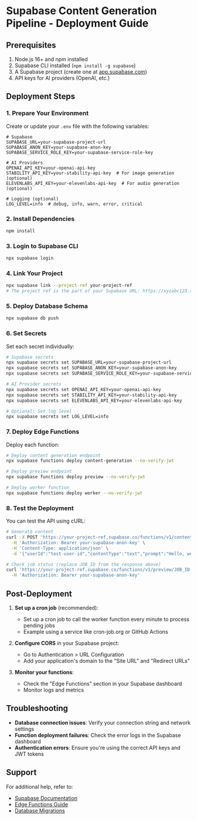 # Supabase Content Generation Pipeline - Deployment Guide

## Prerequisites

1. Node.js 16+ and npm installed
2. Supabase CLI installed (`npm install -g supabase`)
3. A Supabase project (create one at [app.supabase.com](https://app.supabase.com))
4. API keys for AI providers (OpenAI, etc.)

## Deployment Steps

### 1. Prepare Your Environment

Create or update your `.env` file with the following variables:

```env
# Supabase
SUPABASE_URL=your-supabase-project-url
SUPABASE_ANON_KEY=your-supabase-anon-key
SUPABASE_SERVICE_ROLE_KEY=your-supabase-service-role-key

# AI Providers
OPENAI_API_KEY=your-openai-api-key
STABILITY_API_KEY=your-stability-api-key  # For image generation (optional)
ELEVENLABS_API_KEY=your-elevenlabs-api-key  # For audio generation (optional)

# Logging (optional)
LOG_LEVEL=info  # debug, info, warn, error, critical
```

### 2. Install Dependencies

```bash
npm install
```

### 3. Login to Supabase CLI

```bash
npx supabase login
```

### 4. Link Your Project

```bash
npx supabase link --project-ref your-project-ref
# The project ref is the part of your Supabase URL: https://xyzabc123.supabase.co -> xyzabc123
```

### 5. Deploy Database Schema

```bash
npx supabase db push
```

### 6. Set Secrets

Set each secret individually:

```bash
# Supabase secrets
npx supabase secrets set SUPABASE_URL=your-supabase-project-url
npx supabase secrets set SUPABASE_ANON_KEY=your-supabase-anon-key
npx supabase secrets set SUPABASE_SERVICE_ROLE_KEY=your-supabase-service-role-key

# AI Provider secrets
npx supabase secrets set OPENAI_API_KEY=your-openai-api-key
npx supabase secrets set STABILITY_API_KEY=your-stability-api-key
npx supabase secrets set ELEVENLABS_API_KEY=your-elevenlabs-api-key

# Optional: Set log level
npx supabase secrets set LOG_LEVEL=info
```

### 7. Deploy Edge Functions

Deploy each function:

```bash
# Deploy content generation endpoint
npx supabase functions deploy content-generation --no-verify-jwt

# Deploy preview endpoint
npx supabase functions deploy preview --no-verify-jwt

# Deploy worker function
npx supabase functions deploy worker --no-verify-jwt
```

### 8. Test the Deployment

You can test the API using cURL:

```bash
# Generate content
curl -X POST 'https://your-project-ref.supabase.co/functions/v1/content-generation' \
  -H 'Authorization: Bearer your-supabase-anon-key' \
  -H 'Content-Type: application/json' \
  -d '{"userId":"test-user-id","contentType":"text","prompt":"Hello, world!"}'

# Check job status (replace JOB_ID from the response above)
curl 'https://your-project-ref.supabase.co/functions/v1/preview/JOB_ID' \
  -H 'Authorization: Bearer your-supabase-anon-key'
```

## Post-Deployment

1. **Set up a cron job** (recommended):
   - Set up a cron job to call the worker function every minute to process pending jobs
   - Example using a service like cron-job.org or GitHub Actions

2. **Configure CORS** in your Supabase project:
   - Go to Authentication > URL Configuration
   - Add your application's domain to the "Site URL" and "Redirect URLs"

3. **Monitor your functions**:
   - Check the "Edge Functions" section in your Supabase dashboard
   - Monitor logs and metrics

## Troubleshooting

- **Database connection issues**: Verify your connection string and network settings
- **Function deployment failures**: Check the error logs in the Supabase dashboard
- **Authentication errors**: Ensure you're using the correct API keys and JWT tokens

## Support

For additional help, refer to:
- [Supabase Documentation](https://supabase.com/docs)
- [Edge Functions Guide](https://supabase.com/docs/guides/functions)
- [Database Migrations](https://supabase.com/docs/guides/database/migrations)
